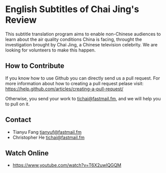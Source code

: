 # English Subtitles of Chai Jing's Review

This subtitle translation program aims to enable non-Chinese audiences to learn about the air quality conditions China is facing, throught the investigation brought by Chai Jing, a Chinese television celebrity. We are looking for volunteers to make this happen.

## How to Contribute

If you know how to use Github you can directly send us a pull request. For more information about how to creating a pull request pelase visit: https://help.github.com/articles/creating-a-pull-request/

Otherwise, you send your work to tichai@fastmail.fm, and we will help you to pull on it.

## Contact

- Tianyu Fang <tianyuf@fastmail.fm>
- Christopher He <tichai@fastmail.fm>

## Watch Online

- https://www.youtube.com/watch?v=T6X2uwlQGQM
